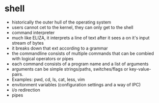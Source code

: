 # shell

- historically the outer hull of the operating system
- users cannot cet to the kernel, they can only get to the shell
- command interpreter
- much like ELIZA, it interprets a line of text after it sees a <CR> on it's input stream of bytes
- it breaks down that ext according to a grammar
- the commandline consists of multiple commands that can be combied with logical operators or pipes
- each command consists of a program name and a list of arguments
- arguments can be simple strings/paths, switches/flags or key-value-pairs.
- Examples: pwd, cd, ls, cat, less, vim
- envitonment variables (configuration settings and a way of IPC)
- i/o redirection
- pipes
